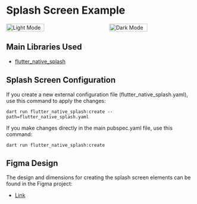 # Splash Screen Example

<div style="display: flex; justify-content: space-between;">
  <img src="https://github.com/devleloper/splash_screen_example/assets/157947350/68c2b07b-affc-4d8e-b1f6-b84ebd3aaea4" alt="Light Mode" style="width: 45%;"/>
  <img src="https://github.com/devleloper/splash_screen_example/assets/157947350/cdddc8a8-b54d-43e0-b86b-93515da678e1" alt="Dark Mode" style="width: 45%;"/>
</div>

## Main Libraries Used

- [flutter_native_splash](https://pub.dev/packages/flutter_native_splash)

## Splash Screen Configuration

If you create a new external configuration file (flutter_native_splash.yaml), use this command to apply the changes:

```dart run flutter_native_splash:create --path=flutter_native_splash.yaml```

If you make changes directly in the main pubspec.yaml file, use this command:

```dart run flutter_native_splash:create```

## Figma Design

The design and dimensions for creating the splash screen elements can be found in the Figma project:

- [Link](https://www.figma.com/design/GgFGvUEEJKeV1ZLx4MUYr9/Splash-Screen-Example?node-id=0-1&t=6WbtlczJfY0mRaQz-1)

